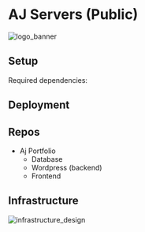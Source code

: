# AJ Servers (Public)

![logo_banner](https://imgur.com/Eh3YGwe.png)

## Setup

Required dependencies:

## Deployment

## Repos

- Aj Portfolio
  - Database
  - Wordpress (backend)
  - Frontend

## Infrastructure

![infrastructure_design](https://imgur.com/7afFXjT.png)
